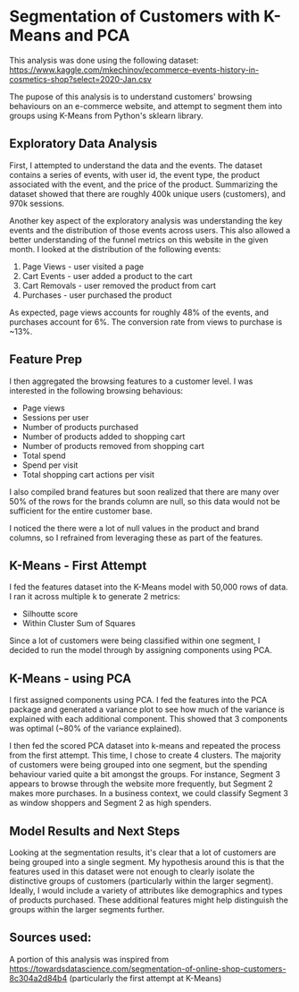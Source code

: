 # Segmentation of Customers with K-Means and PCA
This analysis was done using the following dataset: https://www.kaggle.com/mkechinov/ecommerce-events-history-in-cosmetics-shop?select=2020-Jan.csv

The pupose of this analysis is to understand customers' browsing behaviours on an e-commerce website, and attempt to segment them into groups using K-Means from Python's sklearn library.

## Exploratory Data Analysis
First, I attempted to understand the data and the events. The dataset contains a series of events, with user id, the event type, the product associated with the event, and the price of the product. Summarizing the dataset showed that there are roughly 400k unique users (customers), and 970k sessions.

Another key aspect of the exploratory analysis was understanding the key events and the distribution of those events across users. This also allowed a better understanding of the funnel metrics on this website in the given month. I looked at the distribution of the following events:
1. Page Views - user visited a page
2. Cart Events - user added a product to the cart
3. Cart Removals - user removed the product from cart
4. Purchases - user purchased the product

As expected, page views accounts for roughly 48% of the events, and purchases account for 6%. The conversion rate from views to purchase is ~13%.

## Feature Prep
I then aggregated the browsing features to a customer level. I was interested in the following browsing behavious:
*   Page views
*   Sessions per user
*   Number of products purchased
*   Number of products added to shopping cart
*   Number of products removed from shopping cart
*   Total spend
*   Spend per visit
*   Total shopping cart actions per visit

I also compiled brand features but soon realized that there are many over 50% of the rows for the brands column are null, so this data would not be sufficient for the entire customer base.

I noticed the there were a lot of null values in the product and brand columns, so I refrained from leveraging these as part of the features.

## K-Means - First Attempt
I fed the features dataset into the K-Means model with 50,000 rows of data. I ran it across multiple k to generate 2 metrics:
* Silhoutte score
* Within Cluster Sum of Squares 

Since a lot of customers were being classified within one segment, I decided to run the model through by assigning components using PCA.

## K-Means - using PCA
I first assigned components using PCA. I fed the features into the PCA package and generated a variance plot to see how much of the variance is explained with each additional component. This showed that 3 components was optimal (~80% of the variance explained).

I then fed the scored PCA dataset into k-means and repeated the process from the first attempt. This time, I chose to create 4 clusters. The majority of customers were being grouped into one segment, but the spending behaviour varied quite a bit amongst the groups. For instance, Segment 3 appears to browse through the website more frequently, but Segment 2 makes more purchases. In a business context, we could classify Segment 3 as window shoppers and Segment 2 as high spenders.

## Model Results and Next Steps
Looking at the segmentation results, it's clear that a lot of customers are being grouped into a single segment. My hypothesis around this is that the features used in this dataset were not enough to clearly isolate the distinctive groups of customers (particularly within the larger segment). Ideally, I would include a variety of attributes like demographics and types of products purchased. These additional features might help distinguish the groups within the larger segments further.

## Sources used:
A portion of this analysis was inspired from https://towardsdatascience.com/segmentation-of-online-shop-customers-8c304a2d84b4 (particularly the first attempt at K-Means)
